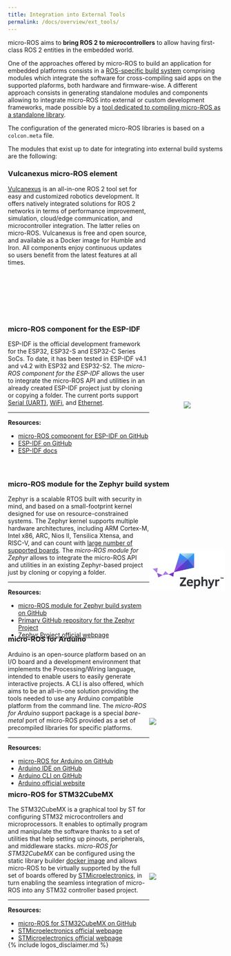 ```yaml
---
title: Integration into External Tools
permalink: /docs/overview/ext_tools/
---
```


<style>
.extplatcontainer {
  height: 300px;
  display: flex;
  flex-direction: row;
  justify-content: flex-start;
  flex-wrap: wrap;
}

.extplatitem_image {
  width: 35%;
  display: flex;
  align-items: center;
  justify-content: center;
}

.extplatitem_description {
  width: 65%;
}

.extplatitem_image img {
    max-width: 100%;
}
</style>

micro-ROS aims to **bring ROS 2 to microcontrollers** to allow having first-class ROS 2 entities in the embedded world.

One of the approaches offered by micro-ROS to build an application for embedded platforms consists in a [ROS-specific build system](https://github.com/micro-ROS/micro_ros_setup) comprising modules which integrate the software for cross-compiling said apps on the supported plaforms, both hardware and firmware-wise. A different approach consists in generating standalone modules and components allowing to integrate micro-ROS into external or custom development frameworks, made possible by a [tool dedicated to compiling micro-ROS as a standalone library](../../tutorials/advanced/create_custom_static_library).

The configuration of the generated micro-ROS libraries is based on a `colcon.meta` file.

The modules that exist up to date for integrating into external build systems are the following:

### **Vulcanexus micro-ROS element**

<div class="extplatcontainer">
  <div class="extplatitem_description">
    <div>
      <a href="https://vulcanexus.org">Vulcanexus</a> is an all-in-one ROS 2 tool set for easy and customized robotics development. It offers natively integrated solutions for ROS 2 networks in terms of performance improvement, simulation, cloud/edge communication, and microcontroller integration. The latter relies on micro-ROS. Vulcanexus is free and open source, and available as a Docker image for Humble and Iron. All components enjoy continuous updates so users benefit from the latest features at all times.
    </div>
  </div>
</div>

### **micro-ROS component for the ESP-IDF**

<div class="extplatcontainer">
  <div class="extplatitem_description">
    <div>
        ESP-IDF is the official development framework for the ESP32, ESP32-S and ESP32-C Series SoCs.
        To date, it has been tested in ESP-IDF v4.1 and v4.2 with ESP32 and ESP32-S2.
        The <i>micro-ROS component for the ESP-IDF</i> allows the user to integrate the micro-ROS API and utilities in an already created ESP-IDF project just by cloning or copying a folder.
        The current ports support <a href="https://docs.espressif.com/projects/esp-idf/en/latest/esp32/api-reference/peripherals/uart.html">Serial (UART)</a>,
        <a href="https://docs.espressif.com/projects/esp-idf/en/latest/esp32/api-reference/network/esp_wifi.html">WiFi</a>, and <a href="https://docs.espressif.com/projects/esp-idf/en/latest/esp32/api-reference/network/index.html#ethernet">Ethernet</a>.
        <hr><b>Resources:</b>
        <ul>
            <li><a href="https://github.com/micro-ROS/micro_ros_espidf_component">micro-ROS component for ESP-IDF on GitHub</a></li>
            <li><a href="https://github.com/espressif/esp-idf">ESP-IDF on GitHub</a></li>
            <li><a href="https://docs.espressif.com/projects/esp-idf/en/latest/esp32/">ESP-IDF docs</a></li>
        </ul>
    </div>
  </div>

  <div class="extplatitem_image">
    <img src="https://www.espressif.com/sites/all/themes/espressif/logo-black.svg">
  </div>
</div>

### **micro-ROS module for the Zephyr build system**

<div class="extplatcontainer">
  <div class="extplatitem_description">
    <div>
        Zephyr is a scalable RTOS built with security in mind, and based on a small-footprint kernel designed for use on resource-constrained systems.
        The Zephyr kernel supports multiple hardware architectures, including ARM Cortex-M, Intel x86, ARC, Nios II, Tensilica Xtensa, and RISC-V, and can count with <a href="https://docs.zephyrproject.org/latest/boards/index.html">large number of supported boards</a>.
        The <i>micro-ROS module for Zephyr</i> allows to integrate the micro-ROS API and utilities in an existing Zephyr-based project just by cloning or copying a folder.
        <hr><b>Resources:</b>
        <ul>
            <li><a href="https://github.com/micro-ROS/micro_ros_zephyr_module">micro-ROS module for Zephyr build system on GitHub</a></li>
            <li><a href="https://github.com/zephyrproject-rtos/zephyr">Primary GitHub repository for the Zephyr Project</a></li>
            <li><a href="https://github.com/zephyrproject-rtos/zephyr">Zephyr Project official webpage</a></li>
        </ul>
    </div>
  </div>

  <div class="extplatitem_image">
    <img src="/img/posts/logo-zephyr.jpg">
  </div>
</div>

### **micro-ROS for Arduino**

<div class="extplatcontainer">
  <div class="extplatitem_description">
    <div>
        Arduino is an open-source platform based on an I/O board and a development environment that implements the Processing/Wiring language, intended to enable users to easily generate interactive projects. A CLI is also offered, which aims to be an all-in-one solution providing the tools needed to use any Arduino compatible platform from the command line.
        The <i>micro-ROS for Arduino</i> support package is a special <i>bare-metal</i> port of micro-ROS provided as a set of precompiled libraries for specific platforms.
        <hr><b>Resources:</b>
        <ul>
            <li><a href="https://github.com/micro-ROS/micro_ros_arduino">micro-ROS for Arduino on GitHub</a></li>
            <li><a href="https://github.com/arduino/Arduino">Arduino IDE on GitHub</a></li>
            <li><a href="https://github.com/arduino/arduino-cli">Arduino CLI on GitHub</a></li>
            <li><a href="https://www.arduino.cc/">Arduino official website</a></li>
        </ul>
    </div>
  </div>

  <div class="extplatitem_image">
    <img src="https://upload.wikimedia.org/wikipedia/commons/thumb/8/87/Arduino_Logo.svg/720px-Arduino_Logo.svg.png" width="190">
  </div>
</div>

### **micro-ROS for STM32CubeMX**


<div class="extplatcontainer">
  <div class="extplatitem_description">
    <div>
        The STM32CubeMX is a graphical tool by ST for configuring STM32 microcontrollers and microprocessors. It enables to optimally program and manipulate the software thanks to a set of utilities that help setting up pinouts, peripherals, and middleware stacks.
        <i>micro-ROS for STM32CubeMX</i> can be configured using the static library builder <a href="https://hub.docker.com/r/microros/micro_ros_static_library_builder/">docker image</a>  and allows micro-ROS to be virtually supported by the full set of boards offered by <a href="https://www.st.com">STMicroelectronics</a>, in turn enabling the seamless integration of micro-ROS into any STM32 controller based project.
        <hr><b>Resources:</b>
        <ul>
            <li><a href="https://github.com/micro-ROS/micro_ros_stm32cubemx_utils">micro-ROS for STM32CubeMX on GitHub</a></li>
            <li><a href="https://www.st.com">STMicroelectronics official webpage</a></li>
            <li><a href="https://github.com/STMicroelectronics/STM32Cube_MCU_Overall_Offer">STMicroelectronics official webpage</a></li>
        </ul>
    </div>
  </div>

  <div class="extplatitem_image">
    <img src="https://www.pinclipart.com/picdir/big/453-4531945_read-more-stm32cubemx-logo-clipart.png" width="190">
  </div>
</div>

{% include logos_disclaimer.md %}
